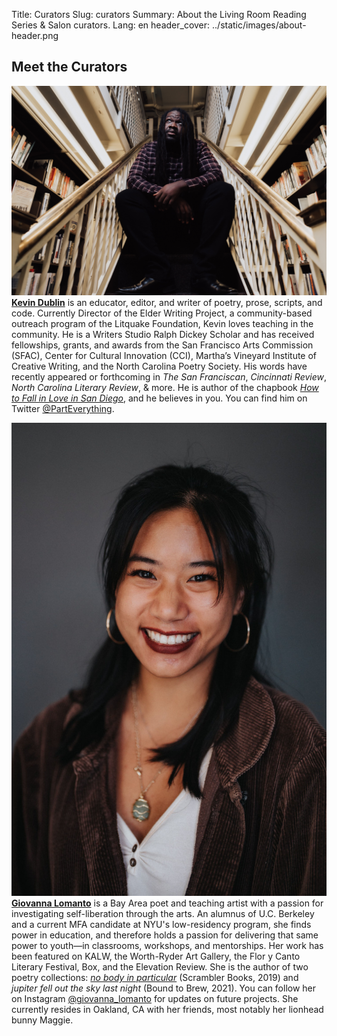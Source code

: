 Title: Curators
Slug: curators
Summary: About the Living Room Reading Series & Salon curators.
Lang: en
header_cover: ../static/images/about-header.png


<h2>Meet the Curators</h2>

![photo of Kevin Dublin](../static/images/kevin.jpg)
**[Kevin Dublin](https://www.kevindublin.com)** is an educator, editor, and writer of poetry, prose, scripts, and code. Currently Director of the Elder Writing Project, a community-based outreach program of the Litquake Foundation, Kevin loves teaching in the community. He is a Writers Studio Ralph Dickey Scholar and has received fellowships, grants, and awards from the San Francisco Arts Commission (SFAC), Center for Cultural Innovation (CCI), Martha’s Vineyard Institute of Creative Writing, and the North Carolina Poetry Society.  His words have recently appeared or forthcoming in *The San Franciscan*, *Cincinnati Review*, *North Carolina Literary Review*, & more. He is author of the chapbook *[How to Fall in Love in San Diego](https://www.finishinglinepress.com/product/how-to-fall-in-love-in-san-diego/)*, and he believes in you. You can find him on Twitter [@PartEverything](https://twitter.com/parteverything).

![photo of Giovanna Lomanto](../static/images/giovanna-lomanto.jpg)
[**Giovanna Lomanto**](http://giovannalomanto.com/) is a Bay Area poet and teaching artist with a passion for investigating self-liberation through the arts. An alumnus of U.C. Berkeley and a current MFA candidate at NYU's low-residency program, she finds power in education, and therefore holds a passion for delivering that same power to youth—in classrooms, workshops, and mentorships. Her work has been featured on KALW, the Worth-Ryder Art Gallery, the Flor y Canto Literary Festival, Box, and the Elevation Review. She is the author of two poetry collections: [*no body in particular*](https://www.thescrambler.com/no-body-in-particular.html) (Scrambler Books, 2019) and *jupiter fell out the sky last night* (Bound to Brew, 2021). You can follow her on Instagram [@giovanna_lomanto](https://www.instagram.com/giovanna_lomanto/) for updates on future projects. She currently resides in Oakland, CA with her friends, most notably her lionhead bunny Maggie.
